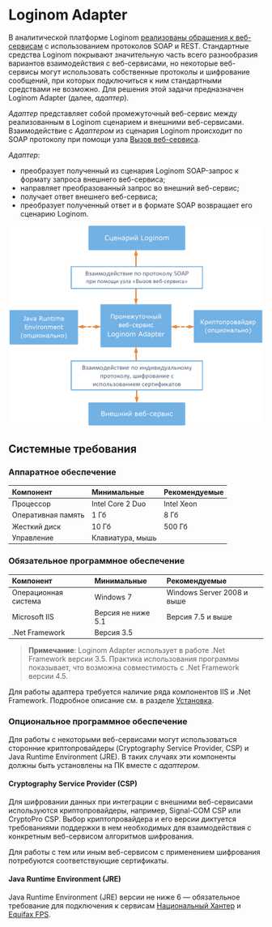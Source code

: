 # Loginom Adapter

В аналитической платформе Loginom [реализованы обращения к веб-сервисам](https://help.loginom.ru/userguide/integration/web-services/) c использованием протоколов SOAP и REST. Стандартные средства Loginom покрывают значительную часть всего разнообразия вариантов взаимодействия с веб-сервисами, но некоторые веб-сервисы могут использовать собственные протоколы и шифрование сообщений, при которых подключиться к ним стандартными средствами не возможно. Для решения этой задачи предназначен Loginom Adapter (далее, *адаптер*).

*Адаптер* представляет собой промежуточный веб-сервис между реализованным в Loginom сценарием и внешними веб-сервисами. Взаимодействие с *Адаптером* из сценария Loginom происходит по SOAP протоколу при помощи узла [Вызов веб-сервиса](https://help.loginom.ru/userguide/processors/integration/calling-web-service.html).

*Адаптер*:
- преобразует полученный из сценария Loginom SOAP-запрос к формату запроса внешнего веб-сервиса;
- направляет преобразованный запрос во внешний веб-сервис;
- получает ответ внешнего веб-сервиса;
- преобразует полученный ответ и в формате SOAP возвращает его сценарию Loginom.
 
![Рисунок 1 – Типичная схема взаимодействия компонентов системы с использованием адаптера](component_interaction_scheme.png)

## Системные требования

### Аппаратное обеспечение

| Компонент | Минимальные | Рекомендуемые |
|:--- |:---|:--- |
| Процессор | Intel Core 2 Duo | Intel Xeon |
| Оперативная память | 1 Гб | 8 Гб |
| Жесткий диск | 10 Гб | 500 Гб |
| Управление | Клавиатура, мышь | &nbsp; |

### Обязательное программное обеспечение

| Компонент | Минимальные | Рекомендуемые |
|:--- |:---|:--- |
| Операционная система | Windows 7 | Windows Server 2008 и выше |
| Microsoft IIS | Версия не ниже 5.1 | Версия 7.5 и выше |
| .Net Framework | Версия 3.5 | &nbsp; |

> **Примечание**: Loginom Adapter использует в работе .Net Framework версии 3.5. Практика использования программы показывает, что возможна совместимость с .Net Framework версии 4.5.

Для работы адаптера требуется наличие ряда компонентов IIS и .Net Framework. Подробное описание см. в разделе [Установка](.\setup\README.md).

### Опциональное программное обеспечение

Для работы с некоторыми веб-сервисами могут использоваться сторонние криптопровайдеры (Cryptography Service Provider, CSP) и Java Runtime Environment (JRE). В таких случаях эти компоненты должны быть установлены на ПК вместе с *адаптером*.

#### Cryptography Service Provider (CSP)

Для шифровании данных при интеграции с внешними веб-сервисами используются криптопровайдеры, например, Signal-COM CSP или CryptoPro CSP. Выбор криптопровайдера и его версии диктуется требованиями поддержки в нем необходимых для взаимодействия с конкретным веб-сервисом алгоритмов шифрования.

Для работы с тем или иным веб-сервисом с применением шифрования потребуются соответствующие сертификаты.

#### Java Runtime Environment (JRE)

Java Runtime Environment (JRE) версии не ниже 6 — обязательное требование для подключения к сервисам [Национальный Хантер](https://bki-okb.ru/corp/services/national-hunter) и [Equifax FPS](https://www.equifax.ru).

